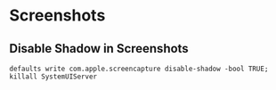 # Screenshots

## Disable Shadow in Screenshots
```defaults write com.apple.screencapture disable-shadow -bool TRUE; killall SystemUIServer```
